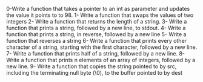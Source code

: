 0-Write a function that takes a pointer to an int as parameter and updates the value it points to to 98.
1-	Write a function that swaps the values of two integers
2-	Write a function that returns the length of a string.
3-	Write a function that prints a string, followed by a new line, to stdout.
4-	Write a function that prints a string, in reverse, followed by a new line
5-	Write a function that reverses a string
6-	Write a function that prints every other character of a string, starting with the first character, followed by a new line.
7-	Write a function that prints half of a string, followed by a new line.
8-	Write a function that prints n elements of an array of integers, followed by a new line.
9-	Write a function that copies the string pointed to by src, including the terminating null byte (\0), to the buffer pointed to by dest

